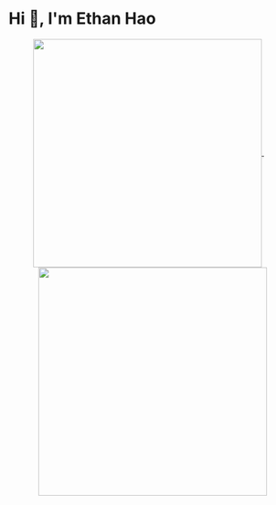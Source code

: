 <h1>Hi 👋, I'm Ethan Hao</h1>

<p align="center">
  <a href="#">
    <img width="400" align="center" src="https://gist.githubusercontent.com/ethan-yz-hao/94405221576f6cc430ba46972fd6f667/raw/left.svg" />
  </a>
    &emsp;
  <a href="#">
      <img width="400" align="center" src="https://gist.githubusercontent.com/ethan-yz-hao/94405221576f6cc430ba46972fd6f667/raw/right.svg" />
  </a>
</p>